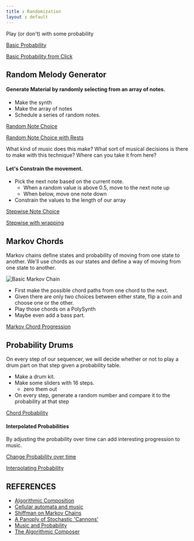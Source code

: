 ```yaml
---
title : Randomization
layout : default
---
```


Play (or don't) with some probability

[Basic Probability](https://jsfiddle.net/yotammann/3hvokbug/)

[Basic Probability from Click](https://jsfiddle.net/yotammann/pxhkoejg/)

## Random Melody Generator

#### Generate Material by randomly selecting from an array of notes.

* Make the synth
* Make the array of notes
* Schedule a series of random notes. 

[Random Note Choice](https://jsfiddle.net/yotammann/3hvokbug/1/)

[Random Note Choice with Rests](https://jsfiddle.net/yotammann/o9sLe8w9/1/)

What kind of music does this make? What sort of musical decisions is there to make with this technique? Where can you take it from here? 

#### Let's Constrain the movement. 

* Pick the next note based on the current note.
	* When a random value is above 0.5, move to the next note up
	* When below, move one note down
* Constrain the values to the length of our array

[Stepwise Note Choice](https://jsfiddle.net/yotammann/rto6hvwx/)

[Stepwise with wrapping](https://jsfiddle.net/yotammann/b1y94b8j/)

## Markov Chords

Markov chains define states and probability of moving from one state to another. We'll use chords as our states and define a way of moving from one state to another. 

![Basic Markov Chain](http://upload.wikimedia.org/wikipedia/commons/thumb/2/2b/Markovkate_01.svg/220px-Markovkate_01.svg.png)

* First make the possible chord paths from one chord to the next. 
* Given there are only two choices between either state, flip a coin and choose one or the other. 
* Play those chords on a PolySynth
* Maybe even add a bass part. 

[Markov Chord Progression](https://jsfiddle.net/yotammann/b5s9ept2/)

## Probability Drums

On every step of our sequencer, we will decide whether or not to play a drum part on that step given a probability table. 

* Make a drum kit. 
* Make some sliders with 16 steps. 
	* zero them out
* On every step, generate a random number and compare it to the probability at that step

[Chord Probability](https://jsfiddle.net/yotammann/qy5wfkxh/)

#### Interpolated Probabilities

By adjusting the probability over time can add interesting progression to music. 

[Change Probability over time](https://jsfiddle.net/yotammann/Laaw23de/)

[Interpolating Probability](https://jsfiddle.net/yotammann/w16c4koL/)

## REFERENCES

* [Algorithmic Composition](http://algocomp.blogspot.com/)
* [Cellular automata and music](http://www.ibm.com/developerworks/java/library/j-camusic/)
* [Shiffman on Markov Chains](http://shiffman.net/teaching/a2z/generate/#ngrams)
* [A Panoply of Stochastic 'Cannons'](http://www.jstor.org/stable/3679442?seq=2#page_scan_tab_contents)
* [Music and Probability](http://www.amazon.com/Music-Probability-David-Temperley/dp/0262515199)
* [The Algorithmic Composer](http://www.amazon.com/Algorithmic-Composer-Computer-Digital-Series/dp/0895794543)